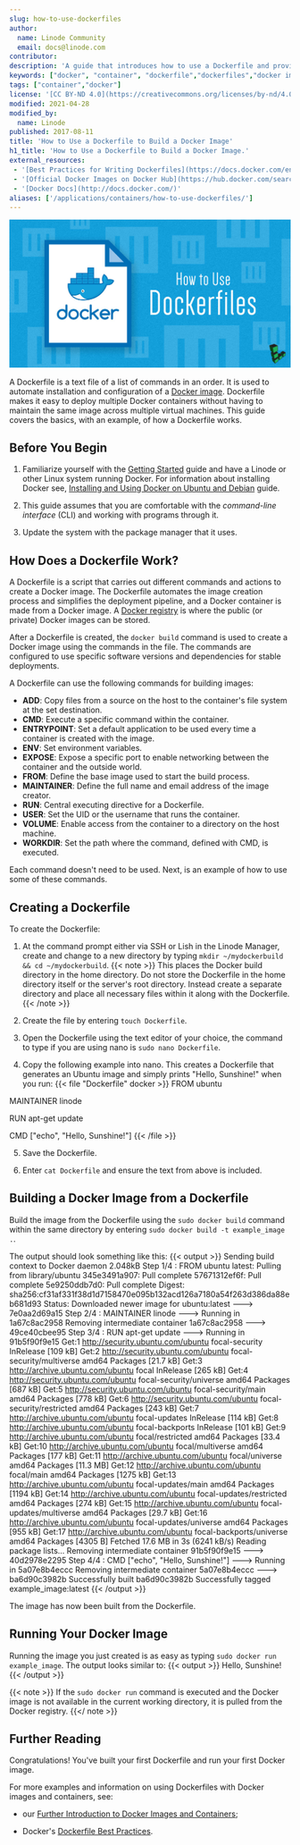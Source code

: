 ```yaml
---
slug: how-to-use-dockerfiles
author:
  name: Linode Community
  email: docs@linode.com
contributor:
description: 'A guide that introduces how to use a Dockerfile and provides examples on how to use it to build and run a Docker Image on your Linode using CentOS 7.'
keywords: ["docker", "container", "dockerfile","dockerfiles","docker image","docker images"]
tags: ["container","docker"]
license: '[CC BY-ND 4.0](https://creativecommons.org/licenses/by-nd/4.0)'
modified: 2021-04-28
modified_by:
  name: Linode
published: 2017-08-11
title: 'How to Use a Dockerfile to Build a Docker Image'
h1_title: 'How to Use a Dockerfile to Build a Docker Image.'
external_resources:
 - '[Best Practices for Writing Dockerfiles](https://docs.docker.com/engine/userguide/eng-image/dockerfile_best-practices)'
 - '[Official Docker Images on Docker Hub](https://hub.docker.com/search?q=&type=image&image_filter=official&page=1)'
 - '[Docker Docs](http://docs.docker.com/)'
aliases: ['/applications/containers/how-to-use-dockerfiles/']
---
```

![How to Use a Dockerfile](how-to-use-dockerfile.png "How to Use a Dockerfile")

A Dockerfile is a text file of a list of commands in an order. It is used to automate installation and configuration of a [Docker image](/docs/applications/containers/how-to-install-docker-and-pull-images-for-container-deployment#pull-docker-images). Dockerfile makes it easy to deploy multiple Docker containers without having to maintain the same image across multiple virtual machines. This guide covers the basics, with an example, of how a Dockerfile works.

## Before You Begin

1.  Familiarize yourself with the [Getting Started](/docs/getting-started/) guide and have a Linode or other Linux system running Docker. For information about installing Docker see, [Installing and Using Docker on Ubuntu and Debian](/docs/guides/installing-and-using-docker-on-ubuntu-and-debian/) guide.

2.  This guide assumes that you are comfortable with the *command-line interface* (CLI) and working with programs through it.

3.  Update the system with the package manager that it uses.

## How Does a Dockerfile Work?

A Dockerfile is a script that carries out different commands and actions to create a Docker image. The Dockerfile automates the image creation process and simplifies the deployment pipeline, and a Docker container is made from a Docker image. A [Docker registry](https://docs.docker.com/registry/) is where the public (or private) Docker images can be stored.

After a Dockerfile is created, the `docker build` command is used to create a Docker image using the commands in the file. The commands are configured to use specific software versions and dependencies for stable deployments.

A Dockerfile can use the following commands for building images:

-  **ADD**: Copy files from a source on the host to the container's file system at the set destination.
-  **CMD**: Execute a specific command within the container.
-  **ENTRYPOINT**: Set a default application to be used every time a container is created with the image.
-  **ENV**: Set environment variables.
-  **EXPOSE**: Expose a specific port to enable networking between the container and the outside world.
-  **FROM**: Define the base image used to start the build process.
-  **MAINTAINER**: Define the full name and email address of the image creator.
-  **RUN**: Central executing directive for a Dockerfile.
-  **USER**: Set the UID or the username that runs the container.
-  **VOLUME**: Enable access from the container to a directory on the host machine.
-  **WORKDIR**: Set the path where the command, defined with CMD, is executed.

Each command doesn't need to be used. Next, is an example of how to use some of these commands.

## Creating a Dockerfile

To create the Dockerfile:

1.  At the command prompt either via SSH or Lish in the Linode Manager, create and change to a new directory by typing `mkdir ~/mydockerbuild && cd ~/mydockerbuild`.
    {{< note >}}
This places the Docker build directory in the home directory. Do not store the Dockerfile in the home directory itself or the server's root directory. Instead create a separate directory and place all necessary files within it along with the Dockerfile.
{{< /note >}}

2.  Create the file by entering `touch Dockerfile`.

3.  Open the Dockerfile using the text editor of your choice, the command to type if you are using nano is `sudo nano Dockerfile`.

4.  Copy the following example into nano. This creates a Dockerfile that generates an Ubuntu image and simply prints "Hello, Sunshine!" when you run:
    {{< file "Dockerfile" docker >}}
FROM ubuntu

MAINTAINER linode

RUN apt-get update

CMD ["echo", "Hello, Sunshine!"]
{{< /file >}}

5.  Save the Dockerfile.

6.  Enter `cat Dockerfile` and ensure the text from above is included.

## Building a Docker Image from a Dockerfile

Build the image from the Dockerfile using the `sudo docker build` command within the same directory by entering `sudo docker build -t example_image .`.

The output should look something like this:
    {{< output >}}
Sending build context to Docker daemon  2.048kB
Step 1/4 : FROM ubuntu
latest: Pulling from library/ubuntu
345e3491a907: Pull complete
57671312ef6f: Pull complete
5e9250ddb7d0: Pull complete
Digest: sha256:cf31af331f38d1d7158470e095b132acd126a7180a54f263d386da88eb681d93
Status: Downloaded newer image for ubuntu:latest
 ---> 7e0aa2d69a15
Step 2/4 : MAINTAINER linode
 ---> Running in 1a67c8ac2958
Removing intermediate container 1a67c8ac2958
 ---> 49ce40cbee95
Step 3/4 : RUN apt-get update
 ---> Running in 91b5f90f9e15
Get:1 http://security.ubuntu.com/ubuntu focal-security InRelease [109 kB]
Get:2 http://security.ubuntu.com/ubuntu focal-security/multiverse amd64 Packages [21.7 kB]
Get:3 http://archive.ubuntu.com/ubuntu focal InRelease [265 kB]
Get:4 http://security.ubuntu.com/ubuntu focal-security/universe amd64 Packages [687 kB]
Get:5 http://security.ubuntu.com/ubuntu focal-security/main amd64 Packages [778 kB]
Get:6 http://security.ubuntu.com/ubuntu focal-security/restricted amd64 Packages [243 kB]
Get:7 http://archive.ubuntu.com/ubuntu focal-updates InRelease [114 kB]
Get:8 http://archive.ubuntu.com/ubuntu focal-backports InRelease [101 kB]
Get:9 http://archive.ubuntu.com/ubuntu focal/restricted amd64 Packages [33.4 kB]
Get:10 http://archive.ubuntu.com/ubuntu focal/multiverse amd64 Packages [177 kB]
Get:11 http://archive.ubuntu.com/ubuntu focal/universe amd64 Packages [11.3 MB]
Get:12 http://archive.ubuntu.com/ubuntu focal/main amd64 Packages [1275 kB]
Get:13 http://archive.ubuntu.com/ubuntu focal-updates/main amd64 Packages [1194 kB]
Get:14 http://archive.ubuntu.com/ubuntu focal-updates/restricted amd64 Packages [274 kB]
Get:15 http://archive.ubuntu.com/ubuntu focal-updates/multiverse amd64 Packages [29.7 kB]
Get:16 http://archive.ubuntu.com/ubuntu focal-updates/universe amd64 Packages [955 kB]
Get:17 http://archive.ubuntu.com/ubuntu focal-backports/universe amd64 Packages [4305 B]
Fetched 17.6 MB in 3s (6241 kB/s)
Reading package lists...
Removing intermediate container 91b5f90f9e15
 ---> 40d2978e2295
Step 4/4 : CMD ["echo", "Hello, Sunshine!"]
 ---> Running in 5a07e8b4eccc
Removing intermediate container 5a07e8b4eccc
 ---> ba6d90c3982b
Successfully built ba6d90c3982b
Successfully tagged example_image:latest
{{< /output >}}

The image has now been built from the Dockerfile.

## Running Your Docker Image

Running the image you just created is as easy as typing `sudo docker run example_image`. The output looks similar to:
{{< output >}}
Hello, Sunshine!
{{< /output >}}

{{< note >}}
If the `sudo docker run` command is executed and the Docker image is not available in the current working directory, it is pulled from the Docker registry.
{{</ note >}}

## Further Reading

Congratulations! You've built your first Dockerfile and run your first Docker image.

For more examples and information on using Dockerfiles with Docker images and containers, see:

-   our [Further Introduction to Docker Images and Containers](/docs/guides/applications/containers/a-further-introduction-to-docker-images-and-containers);

-   Docker's [Dockerfile Best Practices](https://docs.docker.com/engine/userguide/eng-image/dockerfile_best-practices/).